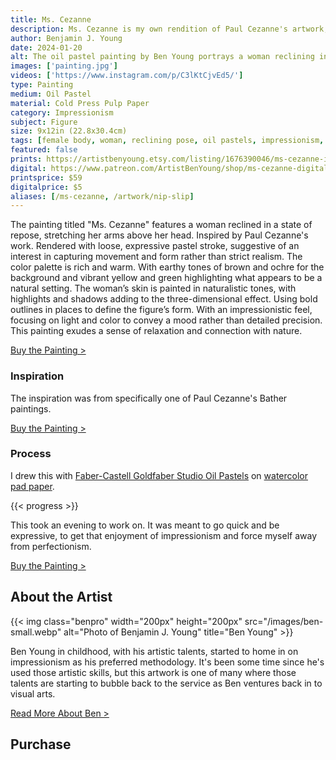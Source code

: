 ```yaml
---
title: Ms. Cezanne
description: Ms. Cezanne is my own rendition of Paul Cezanne's artwork, including one of his many bather subjects. Using the oil pastels I have on hand.
author: Benjamin J. Young
date: 2024-01-20
alt: The oil pastel painting by Ben Young portrays a woman reclining in a vibrant, natural setting, depicted with vivid colors and energetic, sketch-like strokes that create a lively and dynamic composition.
images: ['painting.jpg']
videos: ['https://www.instagram.com/p/C3lKtCjvEd5/']
type: Painting
medium: Oil Pastel
material: Cold Press Pulp Paper
category: Impressionism
subject: Figure
size: 9x12in (22.8x30.4cm)
tags: [female body, woman, reclining pose, oil pastels, impressionism, figure art]
featured: false
prints: https://artistbenyoung.etsy.com/listing/1676390046/ms-cezanne-impressionism-painting-oil
digital: https://www.patreon.com/ArtistBenYoung/shop/ms-cezanne-digital-download-139657
printsprice: $59
digitalprice: $5
aliases: [/ms-cezanne, /artwork/nip-slip]
---
```


The painting titled "Ms. Cezanne" features a woman reclined in a state of repose, stretching her arms above her head. Inspired by Paul Cezanne's work. Rendered with loose, expressive pastel stroke, suggestive of an interest in capturing movement and form rather than strict realism. The color palette is rich and warm. With earthy tones of brown and ochre for the background and vibrant yellow and green highlighting what appears to be a natural setting. The woman’s skin is painted in naturalistic tones, with highlights and shadows adding to the three-dimensional effect. Using bold outlines in places to define the figure’s form. With an impressionistic feel, focusing on light and color to convey a mood rather than detailed precision. This painting exudes a sense of relaxation and connection with nature.

[Buy the Painting >](#purchase)

### Inspiration ###

The inspiration was from specifically one of Paul Cezanne's Bather paintings.

[Buy the Painting >](#purchase)

### Process ###

I drew this with [Faber-Castell Goldfaber Studio Oil Pastels](https://www.jdoqocy.com/click-101118598-13717235?url=https%3A%2F%2Fwww.dickblick.com%2Fitems%2Ffaber-castell-goldfaber-studio-oil-pastel-set-assorted-colors-set-of-24%2F%3Fclicktracking%3Dtrue%26wmcp%3Dpla%26wmcid%3Ditems%26wmckw%3D21905-0249%26country%3Dus%26currency%3Dusd&cjsku=21905-0249) on [watercolor pad paper](https://www.anrdoezrs.net/click-101118598-13717235?url=https%3A%2F%2Fwww.dickblick.com%2Fitems%2Fcanson-lettering-pad-watercolor%2F%3Fclicktracking%3Dtrue%26wmcp%3Dpla%26wmcid%3Ditems%26wmckw%3D09634-1001%26country%3Dus%26currency%3Dusd&cjsku=09634-1001).

{{< progress >}}

This took an evening to work on. It was meant to go quick and be expressive, to get that enjoyment of impressionism and force myself away from perfectionism.

[Buy the Painting >](#purchase)

## About the Artist ##

{{< img class="benpro" width="200px" height="200px" src="/images/ben-small.webp" alt="Photo of Benjamin J. Young" title="Ben Young" >}}

Ben Young in childhood, with his artistic talents, started to home in on impressionism as his preferred methodology. It's been some time since he's used those artistic skills, but this artwork is one of many where those talents are starting to bubble back to the service as Ben ventures back in to visual arts.

[Read More About Ben >](/about)

## Purchase ##
